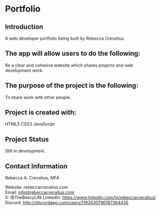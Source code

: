 # Portfolio

## Introduction
A web developer portfolio being built by Rebecca Crecelius.

## The app will allow users to do the following:

Be a clear and cohesive website which shares projects and web development work. 

## The purpose of the project is the following:

To share work with other people.

## Project is created with:

HTML5
CSS3
JavaScript

## Project Status
Still in development.

## Contact Information
Rebecca A. Crecelius, MFA

Website: rebeccacrecelius.com  
Email: info@rebeccacrecelius.com  
X: @TheBexcyLife
LinkedIn: https://www.linkedin.com/in/rebeccacrecelius/  
Discord: http://discordapp.com/users/1192830790187364435

